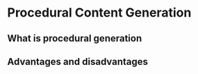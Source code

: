 Procedural Content Generation
=============================

What is procedural generation
------------------------------

Advantages and disadvantages
------------------------------
